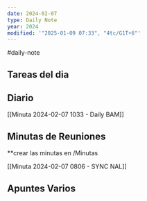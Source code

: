 ```yaml
---
date: 2024-02-07
type: Daily Note
year: 2024
modified: '"2025-01-09 07:33", "4tc/G1T+6"'
---
```

#daily-note

## Tareas del dia

## Diario

[[Minuta 2024-02-07 1033 - Daily BAM]]


## Minutas de Reuniones
**crear las minutas en /Minutas

[[Minuta 2024-02-07 0806 - SYNC NAL]]
## Apuntes Varios
